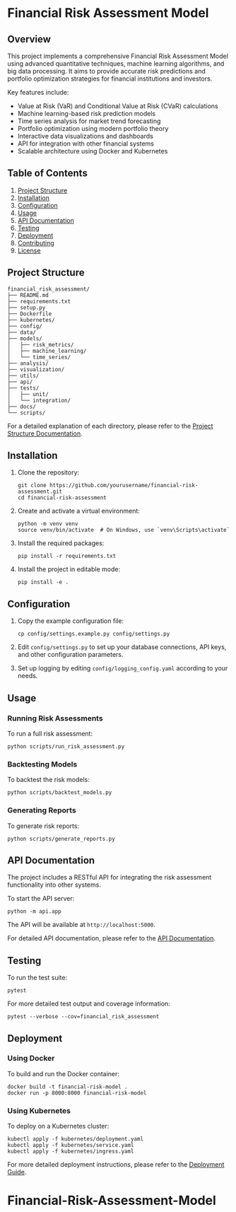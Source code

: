 # Financial Risk Assessment Model

## Overview

This project implements a comprehensive Financial Risk Assessment Model using advanced quantitative techniques, machine learning algorithms, and big data processing. It aims to provide accurate risk predictions and portfolio optimization strategies for financial institutions and investors.

Key features include:
- Value at Risk (VaR) and Conditional Value at Risk (CVaR) calculations
- Machine learning-based risk prediction models
- Time series analysis for market trend forecasting
- Portfolio optimization using modern portfolio theory
- Interactive data visualizations and dashboards
- API for integration with other financial systems
- Scalable architecture using Docker and Kubernetes

## Table of Contents

1. [Project Structure](#project-structure)
2. [Installation](#installation)
3. [Configuration](#configuration)
4. [Usage](#usage)
5. [API Documentation](#api-documentation)
6. [Testing](#testing)
7. [Deployment](#deployment)
8. [Contributing](#contributing)
9. [License](#license)

## Project Structure

```
financial_risk_assessment/
├── README.md
├── requirements.txt
├── setup.py
├── Dockerfile
├── kubernetes/
├── config/
├── data/
├── models/
│   ├── risk_metrics/
│   ├── machine_learning/
│   └── time_series/
├── analysis/
├── visualization/
├── utils/
├── api/
├── tests/
│   ├── unit/
│   └── integration/
├── docs/
└── scripts/
```

For a detailed explanation of each directory, please refer to the [Project Structure Documentation](docs/project_structure.md).

## Installation

1. Clone the repository:
   ```
   git clone https://github.com/yourusername/financial-risk-assessment.git
   cd financial-risk-assessment
   ```

2. Create and activate a virtual environment:
   ```
   python -m venv venv
   source venv/bin/activate  # On Windows, use `venv\Scripts\activate`
   ```

3. Install the required packages:
   ```
   pip install -r requirements.txt
   ```

4. Install the project in editable mode:
   ```
   pip install -e .
   ```

## Configuration

1. Copy the example configuration file:
   ```
   cp config/settings.example.py config/settings.py
   ```

2. Edit `config/settings.py` to set up your database connections, API keys, and other configuration parameters.

3. Set up logging by editing `config/logging_config.yaml` according to your needs.

## Usage

### Running Risk Assessments

To run a full risk assessment:

```
python scripts/run_risk_assessment.py
```

### Backtesting Models

To backtest the risk models:

```
python scripts/backtest_models.py
```

### Generating Reports

To generate risk reports:

```
python scripts/generate_reports.py
```

## API Documentation

The project includes a RESTful API for integrating the risk assessment functionality into other systems. 

To start the API server:

```
python -m api.app
```

The API will be available at `http://localhost:5000`. 

For detailed API documentation, please refer to the [API Documentation](docs/api_documentation.md).

## Testing

To run the test suite:

```
pytest
```

For more detailed test output and coverage information:

```
pytest --verbose --cov=financial_risk_assessment
```

## Deployment

### Using Docker

To build and run the Docker container:

```
docker build -t financial-risk-model .
docker run -p 8000:8000 financial-risk-model
```

### Using Kubernetes

To deploy on a Kubernetes cluster:

```
kubectl apply -f kubernetes/deployment.yaml
kubectl apply -f kubernetes/service.yaml
kubectl apply -f kubernetes/ingress.yaml
```

For more detailed deployment instructions, please refer to the [Deployment Guide](docs/deployment.md).

# Financial-Risk-Assessment-Model
